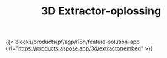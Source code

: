 ﻿---
title: 3D Extractor-oplossing 
weight: 7730
url: /nl/extractor
limit: 
description: 3D bestand converteren naar Autodesk, Draco, Wavefront, 3D Studio en vele andere formaten
---
{{< blocks/products/pf/agp/i18n/feature-solution-app url="https://products.aspose.app/3d/extractor/embed" >}} 
